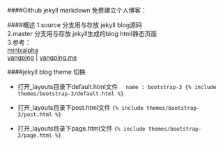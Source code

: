 ####Github jekyll markdown 免费建立个人博客：

####概述
1.source 分支用与存放 jekyll blog源码  
2.master 分支用与存放 jekyll生成的blog html静态页面  
3.参考：  
[minixalpha](https://github.com/minixalpha/minixalpha.github.io)  
[yangping](https://github.com/yangping/yangping.github.io) | [yangping.me](http://yangping.me)  

####jekyll blog theme 切换  
- 打开_layouts目录下default.html文件
`  name : bootstrap-3
{% include themes/bootstrap-3/default.html %}`

- 打开_layouts目录下post.html文件
`{% include themes/bootstrap-3/post.html %}`

- 打开_layouts目录下page.html文件
`{% include themes/bootstrap-3/page.html %}`

